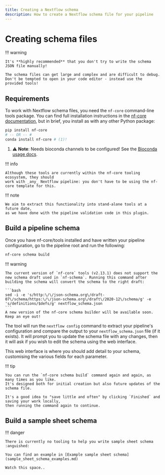 ```yaml
---
title: Creating a Nextflow schema
description: How to create a Nextflow schema file for your pipeline
---
```


# Creating schema files

!!! warning

    It's **highly recommended** that you don't try to write the schema JSON file manually!

    The schema files can get large and complex and are difficult to debug.
    Don't be tempted to open in your code editor - instead use the provided tools!

## Requirements

To work with Nextflow schema files, you need the `nf-core` command-line tools package.
You can find full installation instructions in the [nf-core documentation](https://nf-co.re/tools/#installation),
but in brief, you install as with any other Python package:

```bash
pip install nf-core
# -- OR -- #
conda install nf-core # (1)!
```

1.  :warning: **Note**: Needs bioconda channels to be configured!
    See the [Bioconda usage docs](https://bioconda.github.io/index.html#usage).

!!! info

    Although these tools are currently within the nf-core tooling ecosystem, they should
    work with _any_ Nextflow pipeline: you don't have to be using the nf-core template for this.

!!! note

    We aim to extract this functionality into stand-alone tools at a future date,
    as we have done with the pipeline validation code in this plugin.

## Build a pipeline schema

Once you have nf-core/tools installed and have written your pipeline configuration,
go to the pipeline root and run the following:

```bash
nf-core schema build
```

!!! warning

    The current version of `nf-core` tools (v2.13.1) does not support the new schema draft used in `nf-schema`. Running this command after building the schema will convert the schema to the right draft:

    ```bash
    sed -i -e 's/http:\/\/json-schema.org\/draft-07\/schema/https:\/\/json-schema.org\/draft\/2020-12\/schema/g' -e 's/definitions/$defs/g' nextflow_schema.json
    ```
    A new version of the nf-core schema builder will be available soon. Keep an eye out!

The tool will run the `nextflow config` command to extract your pipeline's configuration
and compare the output to your `nextflow_schema.json` file (if it exists).
It will prompt you to update the schema file with any changes, then it will ask if you
wish to edit the schema using the web interface.

This web interface is where you should add detail to your schema, customising the various fields for each parameter.

!!! tip

    You can run the `nf-core schema build` command again and again, as many times as you like.
    It's designed both for initial creation but also future updates of the schema file.

    It's a good idea to "save little and often" by clicking `Finished` and saving your work locally,
    then running the command again to continue.

## Build a sample sheet schema

!!! danger

    There is currently no tooling to help you write sample sheet schema :anguished:

    You can find an example in [Example sample sheet schema](sample_sheet_schema_examples.md)

    Watch this space..
